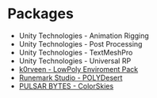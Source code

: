 # Packages
- Unity Technologies - Animation Rigging
- Unity Technologies - Post Processing
- Unity Technologies - TextMeshPro
- Unity Technologies - Universal RP
- [k0rveen - LowPoly Enviroment Pack](https://assetstore.unity.com/packages/3d/environments/landscapes/lowpoly-environment-pack-99479)
- [Runemark Studio - POLYDesert](https://assetstore.unity.com/packages/3d/environments/landscapes/polydesert-107196)
- [PULSAR BYTES - ColorSkies](https://assetstore.unity.com/packages/2d/textures-materials/sky/colorskies-91541)

